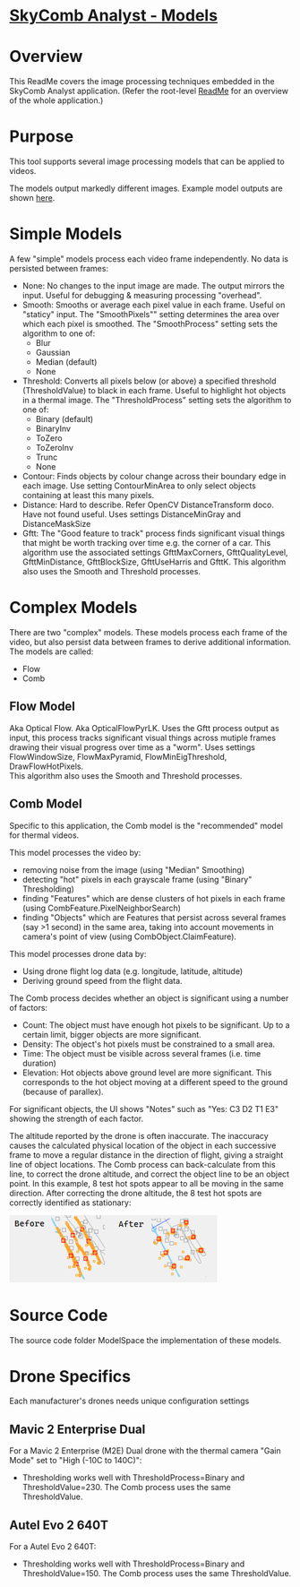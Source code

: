# [SkyComb Analyst - Models](https://github.com/PhilipQuirke/SkyCombAnalystHelp/) 

# Overview
This ReadMe covers the image processing techniques embedded in the SkyComb Analyst application.
(Refer the root-level [ReadMe](./README.md) for an overview of the whole application.)


# Purpose
This tool supports several image processing models that can be applied to videos. 

The models output markedly different images. 
Example model outputs are shown [here](./Static/ModelExamples.png).


# Simple Models
A few "simple" models process each video frame independently. No data is persisted between frames:

- None: No changes to the input image are made. The output mirrors the input. Useful for debugging & measuring processing "overhead".
- Smooth: Smooths or average each pixel value in each frame. Useful on "staticy" input. The "SmoothPixels"" setting determines the area over which each pixel is smoothed. The "SmoothProcess" setting sets the algorithm to one of:
	- Blur 
	- Gaussian
	- Median (default)
	- None
- Threshold: Converts all pixels below (or above) a specified threshold (ThresholdValue) to black in each frame. Useful to highlight hot objects in a thermal image. The "ThresholdProcess" setting sets the algorithm to one of:
	- Binary (default)
	- BinaryInv
	- ToZero 
	- ToZeroInv
	- Trunc
	- None
- Contour: Finds objects by colour change across their boundary edge in each image. Use setting ContourMinArea to only select objects containing at least this many pixels.
- Distance: Hard to describe. Refer OpenCV DistanceTransform doco. Have not found useful. Uses settings DistanceMinGray and DistanceMaskSize 
- Gftt: The "Good feature to track" process finds significant visual things that might be worth tracking over time e.g. the corner of a car. This algorithm use the associated settings GfttMaxCorners, GfttQualityLevel, GfttMinDistance, GfttBlockSize, GfttUseHarris and GfttK. This algorithm also uses the Smooth and Threshold processes.


# Complex Models
There are two "complex" models. These models process each frame of the video, but also persist data between frames to derive additional information. The models are called:
- Flow
- Comb 

## Flow Model
Aka Optical Flow. Aka OpticalFlowPyrLK. 
Uses the Gftt process output as input, this process tracks significant visual things across mutiple frames drawing their visual progress over time as a "worm". 
Uses settings FlowWindowSize, FlowMaxPyramid, FlowMinEigThreshold, DrawFlowHotPixels.  
This algorithm also uses the Smooth and Threshold processes.

## Comb Model
Specific to this application, the Comb model is the "recommended" model for thermal videos. 

This model processes the video by:
- removing noise from the image (using "Median" Smoothing)
- detecting "hot" pixels in each grayscale frame (using "Binary" Thresholding)
- finding "Features" which are dense clusters of hot pixels in each frame (using CombFeature.PixelNeighborSearch) 
- finding "Objects" which are Features that persist across several frames (say >1 second) in the same area, taking into account movements in camera's point of view (using CombObject.ClaimFeature).

This model processes drone data by:
- Using drone flight log data (e.g. longitude, latitude, altitude) 
- Deriving ground speed from the flight data.

The Comb process decides whether an object is significant using a number of factors:
- Count: The object must have enough hot pixels to be significant. Up to a certain limit, bigger objects are more significant.
- Density: The object's hot pixels must be constrained to a small area.
- Time: The object must be visible across several frames (i.e. time duration) 
- Elevation: Hot objects above ground level are more significant. This corresponds to the hot object moving at a different speed to the ground (because of parallex).

For significant objects, the UI shows "Notes" such as "Yes: C3 D2 T1 E3" showing the strength of each factor.  

The altitude reported by the drone is often inaccurate. The inaccuracy causes the calculated physical location of the object in each successive frame to move a regular distance in the direction of flight, giving a straight line of object locations. The Comb process can back-calculate from this line, to correct the drone altitude, and correct the object line to be an object point. In this example, 8 test hot spots appear to all be moving in the same direction. After correcting the drone altitude, the 8 test hot spots are correctly identified as stationary:

![FixAltitudeM](./Static/FixAltitudeM.png?raw=true "Fix Altitude Example")


# Source Code
The source code folder ModelSpace the implementation of these models.


# Drone Specifics 
Each manufacturer's drones needs unique configuration settings

## Mavic 2 Enterprise Dual 
For a Mavic 2 Enterprise (M2E) Dual drone with the thermal camera "Gain Mode" set to "High (-10C to 140C)":
- Thresholding works well with ThresholdProcess=Binary and ThresholdValue=230. The Comb process uses the same ThresholdValue.

## Autel Evo 2 640T
For a Autel Evo 2 640T:
- Thresholding works well with ThresholdProcess=Binary and ThresholdValue=150. The Comb process uses the same ThresholdValue.
